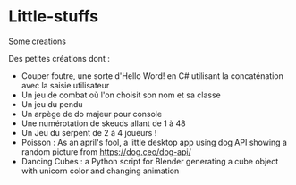# Little-stuffs
Some creations

Des petites créations dont :

- Couper foutre, une sorte d'Hello Word! en C# utilisant la concaténation avec la saisie utilisateur
- Un jeu de combat où l'on choisit son nom et sa classe
- Un jeu du pendu
- Un arpège de do majeur pour console
- Une numérotation de skeuds allant de 1 à 48
- Un Jeu du serpent de 2 à 4 joueurs !
- Poisson : As an april's fool, a little desktop app using dog API showing a random picture from https://dog.ceo/dog-api/
- Dancing Cubes : a Python script for Blender generating a cube object with unicorn color and changing animation
